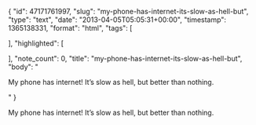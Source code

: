 {
  "id": 47171761997,
  "slug": "my-phone-has-internet-its-slow-as-hell-but",
  "type": "text",
  "date": "2013-04-05T05:05:31+00:00",
  "timestamp": 1365138331,
  "format": "html",
  "tags": [

  ],
  "highlighted": [

  ],
  "note_count": 0,
  "title": "my-phone-has-internet-its-slow-as-hell-but",
  "body": "<p>My phone has internet! It&rsquo;s slow as hell, but better than nothing.</p>"
}

<p>My phone has internet! It&rsquo;s slow as hell, but better than nothing.</p>